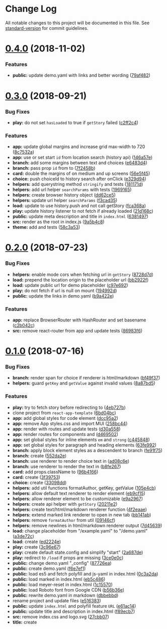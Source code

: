 # Change Log

All notable changes to this project will be documented in this file. See [standard-version](https://github.com/conventional-changelog/standard-version) for commit guidelines.

<a name="0.4.0"></a>
# [0.4.0](https://github.com/textventure/play/compare/v0.3.0...v0.4.0) (2018-11-02)


### Features

* **public:** update demo.yaml with links and better wording ([79af482](https://github.com/textventure/play/commit/79af482))



<a name="0.3.0"></a>
# [0.3.0](https://github.com/textventure/play/compare/v0.2.0...v0.3.0) (2018-09-21)


### Bug Fixes

* **play:** do not set `hasLoaded` to true if `getStory` failed ([c2ff2c4](https://github.com/textventure/play/commit/c2ff2c4))


### Features

* **app:** update global margins and increase grid max-width to 720 ([8c7532a](https://github.com/textventure/play/commit/8c7532a))
* **app:** use or set start `id` from location search (history api) ([146a57e](https://github.com/textventure/play/commit/146a57e))
* **branch:** add some margins between text and choices ([e6483d4](https://github.com/textventure/play/commit/e6483d4))
* **branch:** pass prop `id` from <Branch> to <Choice> ([7f2458b](https://github.com/textventure/play/commit/7f2458b))
* **card:** double the margins of <Card> on medium and up screens ([56e5f45](https://github.com/textventure/play/commit/56e5f45))
* **choice:** push choiceId to history search after onClick ([e329d94](https://github.com/textventure/play/commit/e329d94))
* **helpers:** add querystring method `stringify` and tests ([181171d](https://github.com/textventure/play/commit/181171d))
* **helpers:** add url helper `searchParams` with tests ([1969165](https://github.com/textventure/play/commit/1969165))
* **helpers:** create browser history object ([dd62ce5](https://github.com/textventure/play/commit/dd62ce5))
* **helpers:** update url helper `searchParams` ([f3cad35](https://github.com/textventure/play/commit/f3cad35))
* **load:** update <Load> to use history.push and not call getStory ([fca368a](https://github.com/textventure/play/commit/fca368a))
* **play:** update history listener to not fetch if already loaded ([21d168c](https://github.com/textventure/play/commit/21d168c))
* **public:** update meta description and title in `index.html` ([6381497](https://github.com/textventure/play/commit/6381497))
* **src:** render <Theme> as the root in index.js ([9a5b4c8](https://github.com/textventure/play/commit/9a5b4c8))
* **theme:** add <Theme> and tests ([58c3a53](https://github.com/textventure/play/commit/58c3a53))



<a name="0.2.0"></a>
# [0.2.0](https://github.com/textventure/play/compare/v0.1.0...v0.2.0) (2018-07-23)


### Bug Fixes

* **helpers:** enable mode cors when fetching url in `getStory` ([8728d7d](https://github.com/textventure/play/commit/8728d7d))
* **load:** prepend the location origin to the placeholder url ([bb2922f](https://github.com/textventure/play/commit/bb2922f))
* **load:** update public url for demo placeholder ([c97e692](https://github.com/textventure/play/commit/c97e692))
* **play:** do not fetch if url is null on mount ([194992d](https://github.com/textventure/play/commit/194992d))
* **public:** update the links in demo.yaml ([b9a422e](https://github.com/textventure/play/commit/b9a422e))


### Features

* **app:** replace BrowserRouter with HashRouter and set basename ([c2b042c](https://github.com/textventure/play/commit/c2b042c))
* **src:** remove react-router from app and update tests ([86983f6](https://github.com/textventure/play/commit/86983f6))



<a name="0.1.0"></a>
# [0.1.0](https://github.com/textventure/play/tree/v0.1.0) (2018-07-16)


### Bug Fixes

* **branch:** render span for choice if renderer is html/markdown ([bf49f37](https://github.com/textventure/play/commit/bf49f37))
* **helpers:** guard `getKey` and `getValue` against invalid values ([8a87bd5](https://github.com/textventure/play/commit/8a87bd5))


### Features

* **play:** try to fetch story before redirecting to <Load> ([4eb727b](https://github.com/textventure/play/commit/4eb727b))
* clone project from `react-app-template` ([6bd04bc](https://github.com/textventure/play/commit/6bd04bc))
* **app:** add global styles for code element ([dcc95a2](https://github.com/textventure/play/commit/dcc95a2))
* **app:** remove App styles.css and import MUI <CssBaseline> ([258bc44](https://github.com/textventure/play/commit/258bc44))
* **app:** render <App> with routes and update tests ([d30a558](https://github.com/textventure/play/commit/d30a558))
* **app:** render routes for components <Load> and <Play> ([d469502](https://github.com/textventure/play/commit/d469502))
* **app:** set global styles for inline elements `em` and `strong` ([c445848](https://github.com/textventure/play/commit/c445848))
* **app:** set global styles for paragraph and heading elements ([63fe992](https://github.com/textventure/play/commit/63fe992))
* **branch:** apply block element styles as a descendent to branch ([fe91f75](https://github.com/textventure/play/commit/fe91f75))
* **branch:** create <Branch> ([552da2e](https://github.com/textventure/play/commit/552da2e))
* **branch:** use renderer to render choice text in <Branch> ([ad08c6e](https://github.com/textventure/play/commit/ad08c6e))
* **branch:** use renderer to render the text in <Branch> ([b8fe267](https://github.com/textventure/play/commit/b8fe267))
* **card:** add props.className to <Card> ([96b4166](https://github.com/textventure/play/commit/96b4166))
* **card:** create <Card> ([3f39753](https://github.com/textventure/play/commit/3f39753))
* **choice:** create <Choice> ([33098dd](https://github.com/textventure/play/commit/33098dd))
* **helpers:** add util functions formatAuthor, getKey, getValue ([105e4cb](https://github.com/textventure/play/commit/105e4cb))
* **helpers:** allow default text renderer to render element ([eb9cf15](https://github.com/textventure/play/commit/eb9cf15))
* **helpers:** allow renderer element to be customizable ([e9a2967](https://github.com/textventure/play/commit/e9a2967))
* **helpers:** create api helper with `getStory` ([20211e2](https://github.com/textventure/play/commit/20211e2))
* **helpers:** create text/html/markdown renderer function ([4f2eaae](https://github.com/textventure/play/commit/4f2eaae))
* **helpers:** extend marked link renderer to open in new tab ([bb141ab](https://github.com/textventure/play/commit/bb141ab))
* **helpers:** remove `formatAuthor` from util ([09146cf](https://github.com/textventure/play/commit/09146cf))
* **helpers:** remove newlines in html/markdown renderer output ([7d45639](https://github.com/textventure/play/commit/7d45639))
* **load:** change placeholder from "/example.yaml" to "/demo.yaml" ([a3de72c](https://github.com/textventure/play/commit/a3de72c))
* **load:** create <Load> ([ed2224e](https://github.com/textventure/play/commit/ed2224e))
* **play:** create <Play> ([3c96e67](https://github.com/textventure/play/commit/3c96e67))
* **play:** create default state.config and simplify "start" ([2a687de](https://github.com/textventure/play/commit/2a687de))
* **play:** redirect to `/load` if props are missing ([3ce0e0c](https://github.com/textventure/play/commit/3ce0e0c))
* **public:** change demo.yaml "_config" ([87726ea](https://github.com/textventure/play/commit/87726ea))
* **public:** create demo.yaml ([f6e7ef1](https://github.com/textventure/play/commit/f6e7ef1))
* **public:** load es5 and fetch polyfill and js-yaml in index.html ([0c3a2da](https://github.com/textventure/play/commit/0c3a2da))
* **public:** load marked in index.html ([eb5c486](https://github.com/textventure/play/commit/eb5c486))
* **public:** load meyer-reset in index.html ([1c15570](https://github.com/textventure/play/commit/1c15570))
* **public:** load Roboto font from Google CDN ([b56b36e](https://github.com/textventure/play/commit/b56b36e))
* **public:** rewrite demo.yaml in markdown ([dbbebbd](https://github.com/textventure/play/commit/dbbebbd))
* rename project and update files ([e516383](https://github.com/textventure/play/commit/e516383))
* **public:** update `index.html` and polyfill feature `URL` ([e61ac14](https://github.com/textventure/play/commit/e61ac14))
* **public:** update title and description in index.html ([f89ecb7](https://github.com/textventure/play/commit/f89ecb7))
* **src:** remove index.css and logo.svg ([27cbb07](https://github.com/textventure/play/commit/27cbb07))
* **title:** create <Title> ([6c5fdd4](https://github.com/textventure/play/commit/6c5fdd4))
* **title:** delete <Title> and respective tests ([53f86d8](https://github.com/textventure/play/commit/53f86d8))
